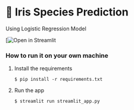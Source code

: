 # 🎈 Iris Species Prediction

Using Logistic Regression Model

[![Open in Streamlit](https://iris-logreg.streamlit.app/)

### How to run it on your own machine

1. Install the requirements

   ```
   $ pip install -r requirements.txt
   ```

2. Run the app

   ```
   $ streamlit run streamlit_app.py
   ```
